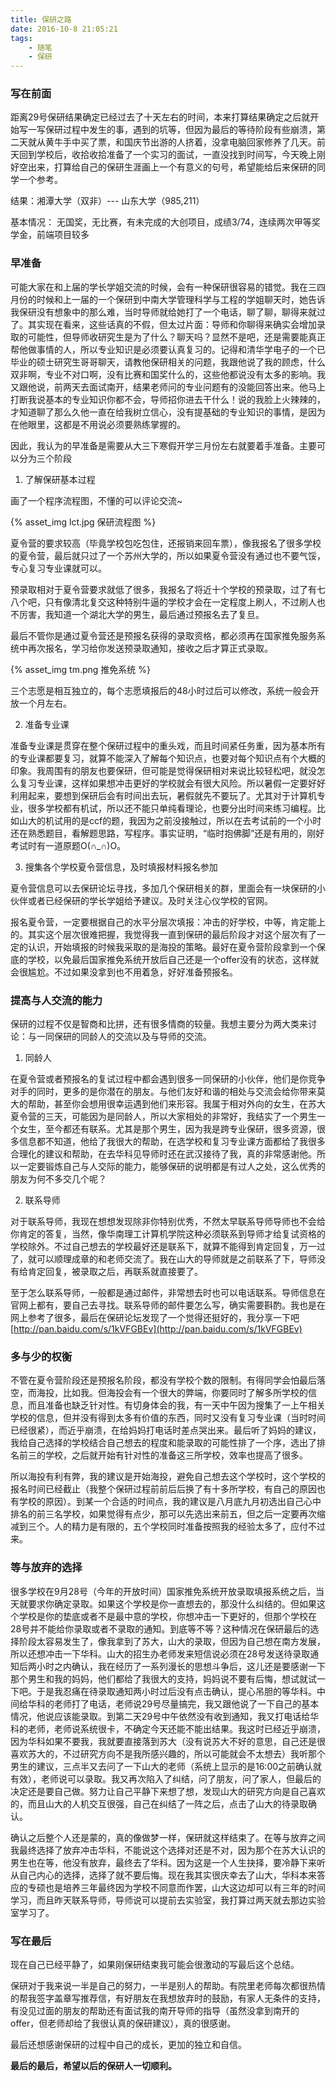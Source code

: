 ```yaml
---
title: 保研之路
date: 2016-10-8 21:05:21
tags: 
	- 随笔 
	- 保研
---
```

### 写在前面

距离29号保研结果确定已经过去了十天左右的时间，本来打算结果确定之后就开始写一写保研过程中发生的事，遇到的坑等，但因为最后的等待阶段有些崩溃，第二天就从黄牛手中买了票，和国庆节出游的人挤着，没拿电脑回家修养了几天。前天回到学校后，收拾收拾准备了一个实习的面试，一直没找到时间写，今天晚上刚好空出来，打算给自己的保研生涯画上一个有意义的句号，希望能给后来保研的同学一个参考。

<!--more-->

结果：湘潭大学（双非）---  山东大学（985,211）

基本情况： 无国奖，无比赛，有未完成的大创项目，成绩3/74，连续两次甲等奖学金，前端项目较多



### 早准备

可能大家在和上届的学长学姐交流的时候，会有一种保研很容易的错觉。我在三四月份的时候和上一届的一个保研到中南大学管理科学与工程的学姐聊天时，她告诉我保研没有想象中的那么难，当时导师就给她打了一个电话，聊了聊，聊得来就过了。其实现在看来，这些话真的不假，但太过片面：导师和你聊得来确实会增加录取的可能性，但导师收研究生是为了什么？聊天吗？显然不是吧，还是需要能真正帮他做事情的人，所以专业知识是必须要认真复习的。记得和清华学电子的一个已毕业的硕士研究生哥哥聊天，请教他保研相关的问题，我跟他说了我的顾虑，什么双非啊，专业不对口啊，没有比赛和国奖什么的，这些他都说没有太多的影响。我又跟他说，前两天去面试南开，结果老师问的专业问题有的没能回答出来。他马上打断我说基本的专业知识你都不会，导师招你进去干什么！说的我脸上火辣辣的，才知道聊了那么久他一直在给我树立信心，没有提基础的专业知识的事情，是因为在他眼里，这都是不用说必须要熟练掌握的。

因此，我认为的早准备是需要从大三下寒假开学三月份左右就要着手准备。主要可以分为三个阶段

1. 了解保研基本过程

画了一个程序流程图，不懂的可以评论交流~

{% asset_img lct.jpg 保研流程图 %}

夏令营的要求较高（毕竟学校包吃包住，还报销来回车票），像我报名了很多学校的夏令营，最后就只过了一个苏州大学的，所以如果夏令营没有通过也不要气馁，专心复习专业课就可以。

预录取相对于夏令营要求就低了很多，我报名了将近十个学校的预录取，过了有七八个吧，只有像清北复交这种特别牛逼的学校才会在一定程度上刷人，不过刷人也不厉害，我知道一个湖北大学的男生，最后通过预报名去了复旦。

最后不管你是通过夏令营还是预报名获得的录取资格，都必须再在国家推免服务系统中再次报名，学习给你发送预录取通知，接收之后才算正式录取。
 
{% asset_img tm.png 推免系统 %}

三个志愿是相互独立的，每个志愿填报后的48小时过后可以修改，系统一般会开放一个月左右。

2. 准备专业课

准备专业课是贯穿在整个保研过程中的重头戏，而且时间紧任务重，因为基本所有的专业课都要复习，就算不能深入了解每个知识点，也要对每个知识点有个大概的印象。我周围有的朋友也要保研，但可能是觉得保研相对来说比较轻松吧，就没怎么复习专业课，这样如果想冲击更好的学校就会有很大风险。所以暑假一定要好好利用起来，要想到保研后会有时间出去玩，暑假就先不要玩了。尤其对于计算机专业，很多学校都有机试，所以还不能只单纯看理论，也要分出时间来练习编程。比如山大的机试用的是ccf的题，我因为之前没接触过，所以在去考试前的一个小时还在熟悉题目，看解题思路，写程序。事实证明，“临时抱佛脚”还是有用的，刚好考试时有一道原题O(∩_∩)O。

3. 搜集各个学校夏令营信息，及时填报材料报名参加

夏令营信息可以去保研论坛寻找，多加几个保研相关的群，里面会有一块保研的小伙伴或者已经保研的学长学姐给予建议。及时关注心仪学校的官网。

报名夏令营，一定要根据自己的水平分层次填报：冲击的好学校，中等，肯定能上的。其实这个层次很难把握，我觉得我一直到保研的最后阶段才对这个层次有了一定的认识，开始填报的时候我采取的是海投的策略。最好在夏令营阶段拿到一个保底的学校，以免最后国家推免系统开放后自己还是一个offer没有的状态，这样就会很尴尬。不过如果没拿到也不用着急，好好准备预报名。

### 提高与人交流的能力

保研的过程不仅是智商和比拼，还有很多情商的较量。我想主要分为两大类来讨论：与一同保研的同龄人的交流以及与导师的交流。

1. 同龄人

在夏令营或者预报名的复试过程中都会遇到很多一同保研的小伙伴，他们是你竞争对手的同时，更多的是你潜在的朋友。与他们友好和谐的相处与交流会给你带来莫大的帮助，甚至你会想用很幸运遇到他们来形容。我属于相对外向的女生，在苏大夏令营的三天，可能因为是同龄人，所以大家相处的非常好，我结实了一个男生一个女生，至今都还有联系。尤其是那个男生，因为我是跨专业保研，很多资源，很多信息都不知道，他给了我很大的帮助，在选学校和复习专业课方面都给了我很多合理化的建议和帮助，在去华科见导师时还在武汉接待了我，真的非常感谢他。所以一定要锻炼自己与人交际的能力，能够保研的说明都是有过人之处，这么优秀的朋友为何不多交几个呢？

2. 联系导师

对于联系导师，我现在想想发现除非你特别优秀，不然太早联系导师导师也不会给你肯定的答复，当然，像华南理工计算机学院这种必须联系到导师才给复试资格的学校除外。不过自己想去的学校最好还是联系下，就算不能得到肯定回复，万一过了，就可以顺理成章的和老师交流了。我在山大的导师就是之前联系了下，导师没有给肯定回复，被录取之后，再联系就直接要了。

至于怎么联系导师，一般都是通过邮件，非常想去时也可以电话联系。导师信息在官网上都有，要自己去寻找。联系导师的邮件要怎么写，确实需要斟酌。我也是在网上参考了很多，最后在保研论坛发现了一个觉得还挺好的，我分享一下吧[http://pan.baidu.com/s/1kVFGBEv](http://pan.baidu.com/s/1kVFGBEv)

### 多与少的权衡

不管在夏令营阶段还是预报名阶段，都没有学校个数的限制。有得同学会怕最后落空，而海投，比如我。但海投会有一个很大的弊端，你要同时了解多所学校的信息，而且准备也缺乏针对性。有切身体会的我，有一天中午因为搜集了一上午相关学校的信息，但并没有得到太多有价值的东西，同时又没有复习专业课（当时时间已经很紧），而近乎崩溃，在给妈妈打电话时差点哭出来。最后听了妈妈的建议，我给自己选择的学校结合自己想去的程度和能录取的可能性排了一个序，选出了排名前三的学校，之后就开始有针对性的准备这三所学校，效率也提高了很多。

所以海投有利有弊，我的建议是开始海投，避免自己想去这个学校时，这个学校的报名时间已经截止（我整个保研过程前前后后换了有十多所学校，有自己的原因也有学校的原因）。到某一个合适的时间点，我的建议是八月底九月初选出自己心中排名的前三名学校，如果觉得有点少，那可以先选出来前五，但之后一定要再次缩减到三个。人的精力是有限的，五个学校同时准备按照我的经验太多了，应付不过来。

### 等与放弃的选择

很多学校在9月28号（今年的开放时间）国家推免系统开放录取填报系统之后，当天就要求你确定录取。如果这个学校是你一直想去的，那没什么纠结的。但如果这个学校是你的垫底或者不是最中意的学校，你想冲击一下更好的，但那个学校在28号并不能给你录取或者不录取的通知。到底等不等？这种情况在保研最后的选择阶段太容易发生了，像我拿到了苏大，山大的录取，但因为自己想在南方发展，所以还想冲击一下华科。山大的招生办老师发来短信说必须在28号发送待录取通知后两小时之内确认，我在经历了一系列漫长的思想斗争后，这儿还是要感谢一下那个男生和我的妈妈，他们都给了我很大的支持，妈妈说不要有后悔，想试就试一下吧。于是我忍痛在待录取通知两小时过后没有点击确认，提心吊胆的等华科。中间给华科的老师打了电话，老师说29号尽量搞完，我又跟他说了一下自己的基本情况，他说应该能录取。到第二天29号中午依然没有收到通知，我又打电话给华科的老师，老师说系统很卡，不确定今天还能不能出结果。我这时已经近乎崩溃，因为华科如果不要我，我就要直接落到苏大（没有说苏大不好的意思，自己还是很喜欢苏大的，不过研究方向不是我所感兴趣的，所以可能就会不太想去）我听那个男生的建议，三点半又去问了一下山大的老师（系统上显示的是16:00之前确认就有效），老师说可以录取。我又再次陷入了纠结，问了朋友，问了家人，但最后的决定还是要自己做。努力让自己平静下来想了想，发现山大的研究方向是自己喜欢的，而且山大的人机交互很强，自己在纠结了一阵之后，点击了山大的待录取确认。

确认之后整个人还是蒙的，真的像做梦一样，保研就这样结束了。在等与放弃之间我最终选择了放弃冲击华科，不能说这个选择对还是不对，因为那个在苏大认识的男生也在等，他没有放弃，最终去了华科。因为这是一个人生抉择，要冷静下来听从自己内心的选择，选择了就不要后悔。现在我其实很庆幸去了山大，华科本来答应的专硕也是培养三年最终因为学校不同意而作罢，山大这边却可以有三年的时间学习，而且昨天联系导师，导师说可以提前去实验室，我打算过两天就去那边实验室学习了。

### 写在最后

现在自己已经平静了，如果刚保研结束我可能会很激动的写最后这个总结。

保研对于我来说一半是自己的努力，一半是别人的帮助。有院里老师每次都很热情的帮我签字盖章写推荐信，有好朋友在我想放弃时的鼓励，有家人无条件的支持，有没见过面的朋友的帮助还有面试我的南开导师的指导（虽然没拿到南开的offer，但老师却给了我很认真的保研建议），真的很感谢。

最后还想感谢保研的过程中自己的成长，更加的独立和自信。

**最后的最后，希望以后的保研人一切顺利。**